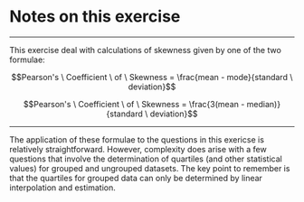 # Notes on this exercise

-----

This exercise deal with calculations of skewness given by one of the two formulae:

$$Pearson's \ Coefficient \ of \ Skewness = \frac{mean - mode}{standard \ deviation}$$

$$Pearson's \ Coefficient \ of \ Skewness = \frac{3(mean - median)}{standard \ deviation}$$

-----
The application of these formulae to the questions in this exericse is relatively straightforward. However, complexity does arise with a few questions that involve the determination of quartiles (and other statistical values) for grouped and ungrouped datasets. The key point to remember is that the quartiles for grouped data can only be determined by linear interpolation and estimation.
